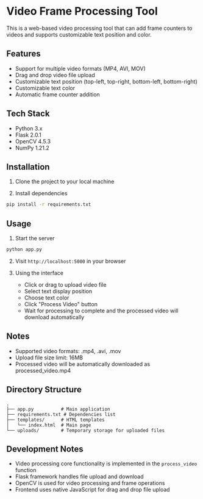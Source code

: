 # Video Frame Processing Tool

This is a web-based video processing tool that can add frame counters to videos and supports customizable text position and color.

## Features

- Support for multiple video formats (MP4, AVI, MOV)
- Drag and drop video file upload
- Customizable text position (top-left, top-right, bottom-left, bottom-right)
- Customizable text color
- Automatic frame counter addition

## Tech Stack

- Python 3.x
- Flask 2.0.1
- OpenCV 4.5.3
- NumPy 1.21.2

## Installation

1. Clone the project to your local machine

2. Install dependencies
```bash
pip install -r requirements.txt
```

## Usage

1. Start the server
```bash
python app.py
```

2. Visit `http://localhost:5000` in your browser

3. Using the interface
   - Click or drag to upload video file
   - Select text display position
   - Choose text color
   - Click "Process Video" button
   - Wait for processing to complete and the processed video will download automatically

## Notes

- Supported video formats: .mp4, .avi, .mov
- Upload file size limit: 16MB
- Processed video will be automatically downloaded as processed_video.mp4

## Directory Structure

```
.
├── app.py          # Main application
├── requirements.txt # Dependencies list
├── templates/      # HTML templates
│   └── index.html  # Main page
└── uploads/        # Temporary storage for uploaded files
```

## Development Notes

- Video processing core functionality is implemented in the `process_video` function
- Flask framework handles file upload and download
- OpenCV is used for video processing and frame operations
- Frontend uses native JavaScript for drag and drop file upload